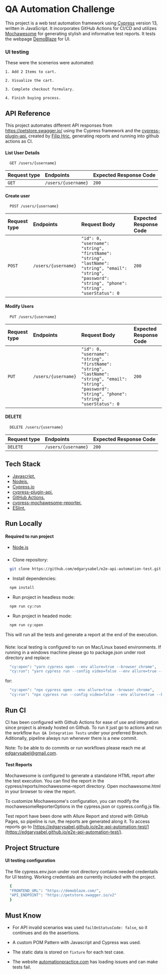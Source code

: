 # QA Automation Challenge

This project is a web test automation framework using [Cypress](https://www.cypress.io/) version 13, written in JavaScript. It incorporates GitHub Actions for CI/CD and utilizes [Mochawesome](https://github.com/adamgruber/mochawesome) for generating stylish and informative test reports. It tests the webpage [DemoBlaze](https://demoblaze.com/) for UI.

### UI testing

These were the scenerios were automated:

    1. Add 2 Items to cart.

    2. Visualize the cart.

    3. Complete checkout formulary.

    4. Finish buying process.

## API Reference

This project automates different API responses from https://petstore.swagger.io/ using the Cypress framework and the [cypress-plugin-api.](https://github.com/filiphric/cypress-plugin-api) created by [Filip Hric](https://github.com/filiphric), generating reports and running into github actions as CI.

#### List User Details

```http
  GET /users/{username}
```

| Request type | Endpoints           | Expected Response Code |
| :----------- | :------------------ | :--------------------- |
| `GET`        | `/users/{username}` | `200`                  |

#### Create user

```http
  POST /users/{username}
```

| Request type | Endpoints           | Request Body                                                                                                                                              | Expected Response Code |
| :----------- | :------------------ | :-------------------------------------------------------------------------------------------------------------------------------------------------------- | :--------------------- |
| `POST`       | `/users/{username}` | `"id": 0, "username": "string", "firstName": "string", "lastName": "string", "email": "string", "password": "string", "phone": "string", "userStatus": 0` | `200`                  |

#### Modify Users

```http
  PUT /users/{username}
```

| Request type | Endpoints           | Request Body                                                                                                                                              | Expected Response Code |
| :----------- | :------------------ | :-------------------------------------------------------------------------------------------------------------------------------------------------------- | :--------------------- |
| `PUT`        | `/users/{username}` | `"id": 0, "username": "string", "firstName": "string", "lastName": "string", "email": "string", "password": "string", "phone": "string", "userStatus": 0` | `200`                  |

#### DELETE

```http
  DELETE /users/{username}
```

| Request type | Endpoints           | Expected Response Code |
| :----------- | :------------------ | :--------------------- |
| `DELETE`     | `/users/{username}` | `200`                  |

## Tech Stack

- [Javascript.](https://developer.mozilla.org/en-US/docs/Learn/Getting_started_with_the_web/JavaScript_basics)
- [Nodejs.](https://nodejs.org/en/about/)
- [Cypress.io](https://docs.cypress.io/guides/overview/why-cypress)
- [cypress-plugin-api.](https://github.com/filiphric/cypress-plugin-api)
- [GitHub Actions.](https://docs.github.com/en/actions)
- [cypress-mochawesome-reporter.](https://www.npmjs.com/package/cypress-mochawesome-reporter)
- [ESlint.](https://eslint.org/docs/latest/user-guide/getting-started)

## Run Locally

#### Required to run project

- [Node.js](https://nodejs.org/en/download/)

###

- Clone repository:

```bash
  git clone https://github.com/edgarysabel/e2e-api-automation-test.git
```

- Install dependencies:

```bash
  npm install
```

- Run project in headless mode:

```bash
  npm run cy:run
```

- Run project in headed mode:

```bash
  npm run cy:open
```

This will run all the tests and generate a report at the end of the execution.

###

Note: local testing is configured to run on Mac/Linux based environments. If running in a windows machine please go to package.json under root directory and replace:

```bash
  "cy:open": "yarn cypress open --env allure=true --browser chrome",
  "cy:run": "yarn cypress run --config video=false --env allure=true --browser chrome",
```

for:

```bash
  "cy:open": "npx cypress open --env allure=true --browser chrome",
  "cy:run": "npx cypress run --config video=false --env allure=true --browser chrome",
```

## Run CI

CI has been configured with Github Actions for ease of use and integration since project is already hosted on Github. To run it just go to actions and run the workflow `Run QA Integration Tests` under your preferred Branch. Aditionally, pipeline always run whenever there is a new commit.

Note: To be able to do commits or run workflows please reach me at edgarysabel@gmail.com.

#### Test Reports

Mochawesome is configured to generate a standalone HTML report after the test execution. You can find the report in the cypress/reports/mochawesome-report directory. Open mochawesome.html in your browser to view the report.

To customize Mochawesome's configuration, you can modify the mochawesomeReporterOptions in the cypress.json or cypress.config.js file.

Test report have been done with Allure Report and stored with GitHub Pages, so pipeline is run, the reports are generated along it. To access reports go to [https://edgarysabel.github.io/e2e-api-automation-test/](https://edgarysabel.github.io/e2e-api-automation-test/).

## Project Structure

#### UI testing configuration

The file cypress.env.json under root directory contains needed credentails for UI testing. Working credentials are currently included with the project.

```bash
  {
  "FRONTEND_URL": "https://demoblaze.com/",
  "API_ENDPOINT": "https://petstore.swagger.io/v2"
  }

```

## Must Know

- For API invalid scenarios was used `failOnStatusCode: false`, so it continues and do the assertions.

- A custom POM Pattern with Javascript and Cypress was used.

- The static data is stored on `fixture` for each test case.

- The website [automationpractice.com](http://automationpractice.com/index.php) has loading issues and can make tests fail.
